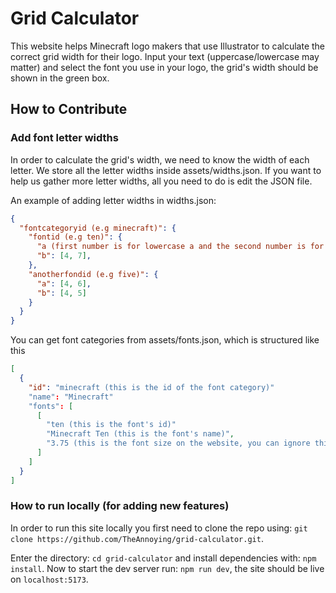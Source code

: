 # Grid Calculator
This website helps Minecraft logo makers that use Illustrator to calculate the correct grid width for their logo.
Input your text (uppercase/lowercase may matter) and select the font you use in your logo, the grid's width should be shown in the green box.

## How to Contribute
### Add font letter widths
In order to calculate the grid's width, we need to know the width of each letter. We store all the letter widths inside assets/widths.json.
If you want to help us gather more letter widths, all you need to do is edit the JSON file.

An example of adding letter widths in widths.json:
```json
{
  "fontcategoryid (e.g minecraft)": {
    "fontid (e.g ten)": {
      "a (first number is for lowercase a and the second number is for uppercase a)": [5, 7],
      "b": [4, 7],
    },
    "anotherfondid (e.g five)": {
      "a": [4, 6],
      "b": [4, 5]
    }
  }
}
```
You can get font categories from assets/fonts.json, which is structured like this
```json
[
  {
    "id": "minecraft (this is the id of the font category)"
    "name": "Minecraft"
    "fonts": [
      [
        "ten (this is the font's id)"
        "Minecraft Ten (this is the font's name)",
        "3.75 (this is the font size on the website, you can ignore this)"
      ]
    ]
  }
]
```

### How to run locally (for adding new features)
In order to run this site locally you first need to clone the repo using: `git clone https://github.com/TheAnnoying/grid-calculator.git`.

Enter the directory: `cd grid-calculator` and install dependencies with: `npm install`.
Now to start the dev server run: `npm run dev`, the site should be live on `localhost:5173`.
